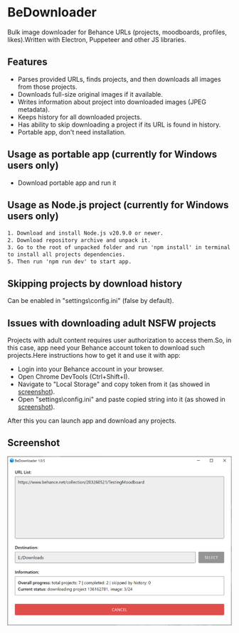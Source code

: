 BeDownloader
===

Bulk image downloader for Behance URLs (projects, moodboards, profiles, likes).Written with Electron, Puppeteer and other JS libraries.

## Features

* Parses provided URLs, finds projects, and then downloads all images from those projects.
* Downloads full-size original images if it available.
* Writes information about project into downloaded images (JPEG metadata).
* Keeps history for all downloaded projects.
* Has ability to skip downloading a project if its URL is found in history.
* Portable app, don't need installation.

## Usage as portable app (currently for Windows users only)

* Download portable app and run it

## Usage as Node.js project (currently for Windows users only)

```
1. Download and install Node.js v20.9.0 or newer.
2. Download repository archive and unpack it.
3. Go to the root of unpacked folder and run 'npm install' in terminal to install all projects dependencies.
5. Then run 'npm run dev' to start app.
```

## Skipping projects by download history

Can be enabled in "settings\\config.ini" (false by default).

## Issues with downloading adult NSFW projects

Projects with adult content requires user authorization to access them.So, in this case, app need your Behance account token to download such projects.Here instructions how to get it and use it with app:

* Login into your Behance account in your browser.
* Open Chrome DevTools (Ctrl+Shift+I).
* Navigate to "Local Storage" and copy token from it (as showed in
    [screenshot](screenshots/token_from_chrome.png)).
* Open "settings\\config.ini" and paste copied string into it (as showed in
    [screenshot](screenshots/token_in_config.png)).

After this you can launch app and download any projects.

## Screenshot

![screenshot](screenshots/launched.png)